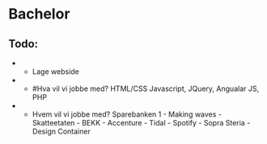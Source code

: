 # Bachelor

## Todo:
- - Lage webside
- - #Hva vil vi jobbe med?
HTML/CSS Javascript, JQuery, Angualar JS, PHP
- - Hvem vil vi jobbe med?
Sparebanken 1 - Making waves - Skatteetaten - BEKK - Accenture - Tidal - Spotify - Sopra Steria - Design Container
